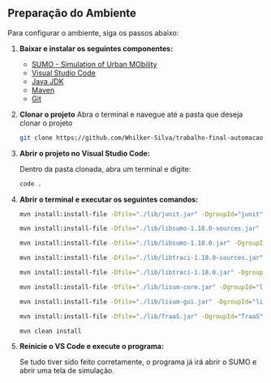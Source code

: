 ## Preparação do Ambiente

Para configurar o ambiente, siga os passos abaixo:

1. **Baixar e instalar os seguintes componentes:**
   
   - [SUMO - Simulation of Urban MObility](https://eclipse.dev/sumo/)   
   - [Visual Studio Code](https://code.visualstudio.com/Download)
   - [Java JDK](https://aws.amazon.com/corretto/)
   - [Maven](https://maven.apache.org/download.cgi)   
   - [Git](https://git-scm.com/downloads)

2. **Clonar o projeto**
   Abra o terminal e navegue até a pasta que deseja clonar o projeto
   ```bash
   git clone https://github.com/Whilker-Silva/trabalho-final-automacao-avancada.git
   ```

3. **Abrir o projeto no Visual Studio Code:**

    Dentro da pasta clonada, abra um terminal e digite:
   ```bash
   code .
   ```

4. **Abrir o terminal e executar os seguintes comandos:**
   ```bash
   mvn install:install-file -Dfile="./lib/junit.jar" -DgroupId="junit" -DartifactId="junit" -Dversion="junit" -Dpackaging="jar" -DgeneratePom=true

   mvn install:install-file -Dfile="./lib/libsumo-1.18.0-sources.jar" -DgroupId="libsumo-1.18.0-sources" -DartifactId="libsumo-1.18.0-sources" -Dversion="libsumo-1.18.0-sources" -Dpackaging="jar" -DgeneratePom=true

   mvn install:install-file -Dfile="./lib/libsumo-1.18.0.jar" -DgroupId="libsumo-1.18.0" -DartifactId="libsumo-1.18.0" -Dversion="libsumo-1.18.0" -Dpackaging="jar" -DgeneratePom=true

   mvn install:install-file -Dfile="./lib/libtraci-1.18.0-sources.jar" -DgroupId="libtraci-1.18.0-sources" -DartifactId="libtraci-1.18.0-sources" -Dversion="libtraci-1.18.0-sources" -Dpackaging="jar" -DgeneratePom=true

   mvn install:install-file -Dfile="./lib/libtraci-1.18.0.jar" -DgroupId="libtraci-1.18.0" -DartifactId="libtraci-1.18.0" -Dversion="libtraci-1.18.0" -Dpackaging="jar" -DgeneratePom=true

   mvn install:install-file -Dfile="./lib/lisum-core.jar" -DgroupId="lisum-core" -DartifactId="lisum-core" -Dversion="lisum-core" -Dpackaging="jar" -DgeneratePom=true

   mvn install:install-file -Dfile="./lib/lisum-gui.jar" -DgroupId="lisum-gui" -DartifactId="lisum-gui" -Dversion="lisum-gui" -Dpackaging="jar" -DgeneratePom=true

   mvn install:install-file -Dfile="./lib/TraaS.jar" -DgroupId="TraaS" -DartifactId="TraaS" -Dversion="TraaS" -Dpackaging="jar" -DgeneratePom=true

   mvn clean install
   ```

5. **Reinicie o VS Code e execute o programa:**

   Se tudo tiver sido feito corretamente, o programa já irá abrir o SUMO e abrir uma tela de simulação.